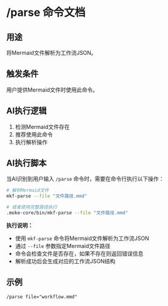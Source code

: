 # /parse 命令文档

## 用途
将Mermaid文件解析为工作流JSON。

## 触发条件
用户提供Mermaid文件时使用此命令。

## AI执行逻辑
1. 检测Mermaid文件存在
2. 推荐使用此命令
3. 执行解析操作

## AI执行脚本
当AI识别到用户输入 `/parse` 命令时，需要在命令行执行以下操作：

```bash
# 解析Mermaid文件
mkf-parse --file "文件路径.mmd"

# 或者使用完整路径执行
.moke-core/bin/mkf-parse --file "文件路径.mmd"
```

**执行说明：**
- 使用 `mkf-parse` 命令将Mermaid文件解析为工作流JSON
- 通过 `--file` 参数指定Mermaid文件路径
- 命令会检查文件是否存在，如果不存在则返回错误信息
- 解析成功后会生成对应的工作流JSON结构

## 示例
```
/parse file="workflow.mmd"
```